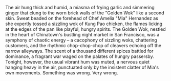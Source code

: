 The air hung thick and humid, a miasma of frying garlic and simmering ginger that clung to the worn brick walls of the "Golden Wok" like a second skin.  Sweat beaded on the forehead of Chef Amelia "Mia" Hernandez as she expertly tossed a sizzling wok of Kung Pao chicken, the flames licking at the edges of the pan like playful, hungry spirits.  The Golden Wok, nestled in the heart of Chinatown's bustling night market in San Francisco, was a symphony of chaotic energy – a cacophony of sizzling woks, chattering customers, and the rhythmic chop-chop-chop of cleavers echoing off the narrow alleyways. The scent of a thousand different spices battled for dominance, a fragrant war waged on the palates of hungry passersby.  Tonight, however, the usual vibrant hum was muted, a nervous quiet hanging heavy in the air, punctuated only by the insistent clatter of Mia's own movements.  Something was wrong.  Very wrong.
